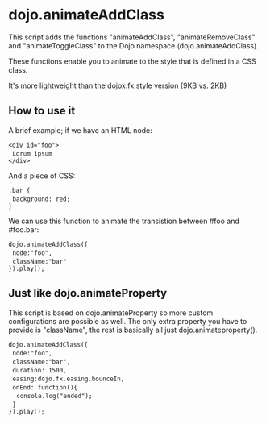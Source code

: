 dojo.animateAddClass
====================
This script adds the functions "animateAddClass", "animateRemoveClass" and
"animateToggleClass" to the Dojo namespace (dojo.animateAddClass).

These functions enable you to animate to the style that is defined in a CSS class.

It's more lightweight than the dojox.fx.style version (9KB vs. 2KB)

How to use it
-------------
A brief example; if we have an HTML node:

```<div id="foo">```<br/>
&nbsp;&nbsp;```Lorum ipsum```<br/>
```</div>```

And a piece of CSS:

```.bar {```<br/>
&nbsp;&nbsp;```background: red;```<br/>
```}```

We can use this function to animate the transistion between #foo and #foo.bar:

```dojo.animateAddClass({```<br/>
&nbsp;&nbsp;```node:"foo",```<br/>
&nbsp;&nbsp;```className:"bar"```<br/>
```}).play();```

Just like dojo.animateProperty
------------------------------
This script is based on dojo.animateProperty so more custom configurations are
possible as well. The only extra property you have to provide is "className", the rest is basically all just dojo.animateproperty().

```dojo.animateAddClass({```<br/>
&nbsp;&nbsp;```node:"foo",```<br/>
&nbsp;&nbsp;```className:"bar",```<br/>
&nbsp;&nbsp;```duration: 1500,```<br/>
&nbsp;&nbsp;```easing:dojo.fx.easing.bounceIn,```<br/>
&nbsp;&nbsp;```onEnd: function(){```<br/>
&nbsp;&nbsp;&nbsp;&nbsp;```console.log("ended");```<br/>
&nbsp;&nbsp;```}```<br/>
```}).play();```
